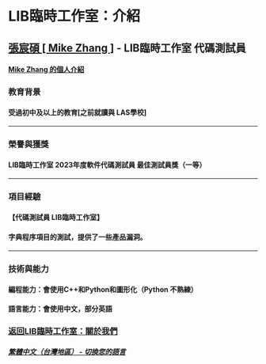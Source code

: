 # LIB臨時工作室：介紹

## [張宸碩 [ Mike Zhang ]](https://github.com/Aboutyourself) - LIB臨時工作室 代碼測試員
#### [Mike Zhang 的個人介紹](https://aboutyourself.github.io)
### 教育背景 
#### 受過初中及以上的教育[之前就讀與 LAS學校]
---
### 榮譽與獲獎
####  LIB臨時工作室 2023年度軟件代碼測試員 最佳測試員獎（一等）
---
### 項目經驗
#### 【代碼測試員 LIB臨時工作室】
#### 字典程序項目的測試，提供了一些產品漏洞。
---
### 技術與能力
#### 編程能力：會使用C++和Python和圖形化（Python 不熟練）
#### 語言能力：會使用中文，部分英語

### [返回LIB臨時工作室：關於我們](https://libps.github.io/zh-tw/About_us)
##### [繁體中文（台灣地區） - 切換您的語言](https://libps.github.io/index.md)
